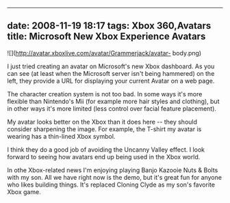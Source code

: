 
---
date: 2008-11-19 18:17
tags: Xbox 360,Avatars
title: Microsoft New Xbox Experience Avatars
---

![](http://avatar.xboxlive.com/avatar/Grammerjack/avatar-
body.png)

I
just tried creating an avatar on Microsoft's new Xbox dashboard. As you can
see (at least when the Microsoft server isn't being hammered) on the left,
they provide a URL for displaying your current Avatar on a web page.

The
character creation system is not too bad. In some ways it's more flexible than
Nintendo's Mii (for example more hair styles and clothing), but in other ways
it's more limited (less control over facial feature placement).

My avatar
looks better on the Xbox than it does here -- they should consider sharpening
the image. For example, the T-shirt my avatar is wearing has a thin-lined Xbox
symbol.

I think they do a good job of avoiding the Uncanny Valley effect. I
look forward to seeing how avatars end up being used in the Xbox world.

In
othe Xbox-related news I'm enjoying playing Banjo Kazooie Nuts & Bolts with my
son. All we have right now is the demo, but it's great fun for anyone who
likes building things. It's replaced Cloning Clyde as my son's favorite Xbox
game.

